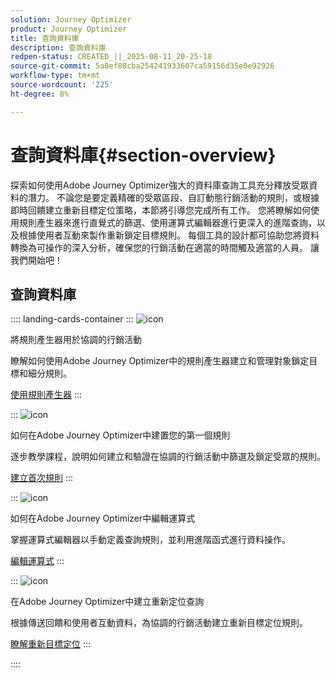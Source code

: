 ```yaml
---
solution: Journey Optimizer
product: Journey Optimizer
title: 查詢資料庫
description: 查詢資料庫
redpen-status: CREATED_||_2025-08-11_20-25-18
source-git-commit: 5a8ef88cba254241933607ca59156d35e0e92926
workflow-type: tm+mt
source-wordcount: '225'
ht-degree: 8%

---
```



# 查詢資料庫{#section-overview}

探索如何使用Adobe Journey Optimizer強大的資料庫查詢工具充分釋放受眾資料的潛力。 不論您是要定義精確的受眾區段、自訂動態行銷活動的規則，或根據即時回饋建立重新目標定位策略，本節將引導您完成所有工作。 您將瞭解如何使用規則產生器來進行直覺式的篩選、使用運算式編輯器進行更深入的進階查詢，以及根據使用者互動來製作重新鎖定目標規則。 每個工具的設計都可協助您將資料轉換為可操作的深入分析，確保您的行銷活動在適當的時間觸及適當的人員。 讓我們開始吧！

## 查詢資料庫

:::: landing-cards-container
:::
![icon](https://cdn.experienceleague.adobe.com/icons/list-check.svg?lang=zh-Hant)

將規則產生器用於協調的行銷活動

瞭解如何使用Adobe Journey Optimizer中的規則產生器建立和管理對象鎖定目標和細分規則。

[使用規則產生器](../using/orchestrated/orchestrated-rule-builder.md)
:::

:::
![icon](https://cdn.experienceleague.adobe.com/icons/circle-play.svg?lang=zh-Hant)

如何在Adobe Journey Optimizer中建置您的第一個規則

逐步教學課程，說明如何建立和驗證在協調的行銷活動中篩選及鎖定受眾的規則。

[建立首次規則](../using/orchestrated/build-query.md)
:::

:::
![icon](https://cdn.experienceleague.adobe.com/icons/gear.svg?lang=zh-Hant)

如何在Adobe Journey Optimizer中編輯運算式

掌握運算式編輯器以手動定義查詢規則，並利用進階函式進行資料操作。

[編輯運算式](../using/orchestrated/edit-expressions.md)
:::

:::
![icon](https://cdn.experienceleague.adobe.com/icons/bullseye.svg?lang=zh-Hant)

在Adobe Journey Optimizer中建立重新定位查詢

根據傳送回饋和使用者互動資料，為協調的行銷活動建立重新目標定位規則。

[瞭解重新目標定位](../using/orchestrated/retarget.md)
:::

::::
